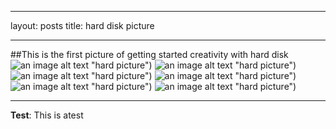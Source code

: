 ***
layout: posts
title: hard disk picture
***
##This is the first picture of getting started creativity with hard disk
![an image alt text]({{fjalalvand.github.io}}/assets/images/hardpic.jpg) "hard picture")
![an image alt text]({{fjalalvand.github.io}}/assets/images/7.jpg) "hard picture")
![an image alt text]({{fjalalvand.github.io}}/assets/images/8.jpg) "hard picture")
![an image alt text]({{fjalalvand.github.io}}/assets/images/9.jpg) "hard picture")
![an image alt text]({{fjalalvand.github.io}}/assets/images/10.jpg) "hard picture")
![an image alt text]({{fjalalvand.github.io}}/assets/images/11.jpg) "hard picture")
***
**Test**: This is atest
